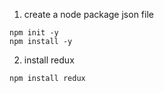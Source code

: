 1. create a node package json file

```
npm init -y
npm install -y
```

2. install redux

```
npm install redux
```
